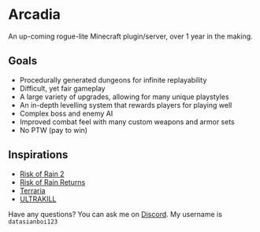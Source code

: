 # Arcadia
An up-coming rogue-lite Minecraft plugin/server, over 1 year in the making.

## Goals
- Procedurally generated dungeons for infinite replayability
- Difficult, yet fair gameplay
- A large variety of upgrades, allowing for many unique playstyles
- An in-depth levelling system that rewards players for playing well
- Complex boss and enemy AI
- Improved combat feel with many custom weapons and armor sets
- No PTW (pay to win)

## Inspirations
- [Risk of Rain 2](https://store.steampowered.com/app/632360/Risk_of_Rain_2/)
- [Risk of Rain Returns](https://store.steampowered.com/app/1337520/Risk_of_Rain_Returns/)
- [Terraria](https://store.steampowered.com/app/105600/Terraria/)
- [ULTRAKILL](https://store.steampowered.com/app/1229490/ULTRAKILL/)

Have any questions? You can ask me on [Discord](https://www.discord.com). My username is `datasianboi123`
